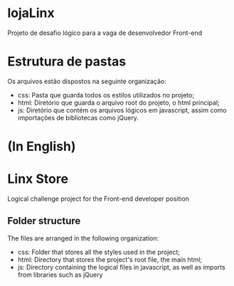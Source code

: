 # lojaLinx
Projeto de desafio lógico para a vaga de desenvolvedor Front-end

# Estrutura de pastas
Os arquivos estão dispostos na seguinte organização:
 - css: Pasta que guarda todos os estilos utilizados no projeto;
 - html: Diretório que guarda o arquivo root do projeto, o html principal;
 - js: Diretório que contém os arquivos lógicos em javascript, assim como importações de bibliotecas como jQuery.

# (In English)

# Linx Store
Logical challenge project for the Front-end developer position

## Folder structure
The files are arranged in the following organization:
 - css: Folder that stores all the styles used in the project;
 - html: Directory that stores the project's root file, the main html;
 - js: Directory containing the logical files in javascript, as well as imports from libraries such as jQuery